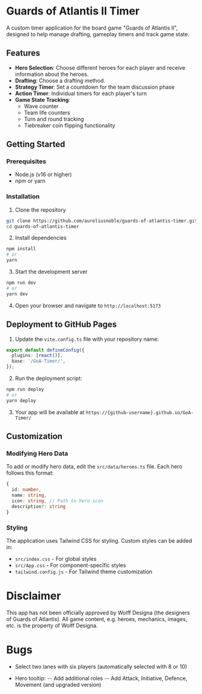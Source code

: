 # Guards of Atlantis II Timer

A custom timer application for the board game "Guards of Atlantis II", designed to help manage drafting, gameplay timers and track game state.

## Features

- **Hero Selection**: Choose different heroes for each player and receive information about the heroes. 
- **Drafting**: Choose a drafting method.
- **Strategy Timer**: Set a countdown for the team discussion phase
- **Action Timer**: Individual timers for each player's turn
- **Game State Tracking**:
  - Wave counter
  - Team life counters
  - Turn and round tracking
  - Tiebreaker coin flipping functionality

## Getting Started

### Prerequisites

- Node.js (v16 or higher)
- npm or yarn

### Installation

1. Clone the repository
```bash
git clone https://github.com/aureliusnoble/guards-of-atlantis-timer.git
cd guards-of-atlantis-timer
```

2. Install dependencies
```bash
npm install
# or
yarn
```

3. Start the development server
```bash
npm run dev
# or
yarn dev
```

4. Open your browser and navigate to `http://localhost:5173`

## Deployment to GitHub Pages

1. Update the `vite.config.ts` file with your repository name:
```ts
export default defineConfig({
  plugins: [react()],
  base: '/GoA-Timer/',
});
```

2. Run the deployment script:
```bash
npm run deploy
# or
yarn deploy
```

3. Your app will be available at `https://{github-username}.github.io/GoA-Timer/`

## Customization

### Modifying Hero Data

To add or modify hero data, edit the `src/data/heroes.ts` file. Each hero follows this format:

```typescript
{
  id: number,
  name: string,
  icon: string, // Path to hero icon
  description?: string
}
```

### Styling

The application uses Tailwind CSS for styling. Custom styles can be added in:
- `src/index.css` - For global styles
- `src/App.css` - For component-specific styles
- `tailwind.config.js` - For Tailwind theme customization

# Disclaimer
This app has not been officially approved by Wolff Designa (the designers of Guards of Atlantis). All game content, e.g. heroes, mechanics, images, etc. is the property of Wolff Designa.

# Bugs

- Select two lanes with six players (automatically selected with 8 or 10)

- Hero tooltip:
-- Add additional roles
-- Add Attack, Initiative, Defence, Movement (and upgraded version)
